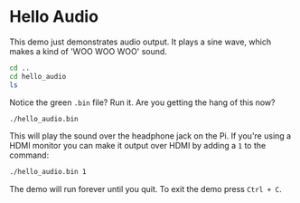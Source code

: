 # Hello Audio

This demo just demonstrates audio output. It plays a sine wave, which makes a kind of 'WOO WOO WOO' sound.

```bash
cd ..
cd hello_audio
ls
```

Notice the green `.bin` file? Run it. Are you getting the hang of this now?

```bash
./hello_audio.bin
```

This will play the sound over the headphone jack on the Pi. If you're using a HDMI monitor you can make it output over HDMI by adding a `1` to the command:

```bash
./hello_audio.bin 1
```

The demo will run forever until you quit. To exit the demo press `Ctrl + C`.

